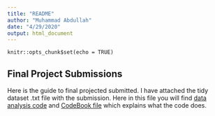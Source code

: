 ```yaml
---
title: "README"
author: "Muhammad Abdullah"
date: "4/29/2020"
output: html_document
---
```


```{r setup, include=FALSE}
knitr::opts_chunk$set(echo = TRUE)
```

## Final Project Submissions
Here is the guide to final projected submitted. I have attached the tidy dataset .txt file with the submission. Here in this file you will find [data analysis code](https://github.com/mabdullah309/Final-Project/blob/master/run_analysis.R) and [CodeBook file](https://github.com/mabdullah309/Final-Project/blob/master/CodeBook.md) which explains what the code does. 
